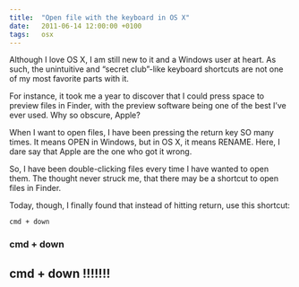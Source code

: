 ```yaml
---
title:  "Open file with the keyboard in OS X"
date:   2011-06-14 12:00:00 +0100
tags: 	osx
---
```



Although I love OS X, I am still new to it and a Windows user at heart. As such,
the unintuitive and “secret club”-like keyboard shortcuts are not one of my most
favorite parts with it.

For instance, it took me a year to discover that I could press space to preview
files in Finder, with the preview software being one of the best I’ve ever used.
Why so obscure, Apple?

When I want to open files, I have been pressing the return key SO many times. It
means OPEN in Windows, but in OS X, it means RENAME. Here, I dare say that Apple
are the one who got it wrong.

So, I have been double-clicking files every time I have wanted to open them. The
thought never struck me, that there may be a shortcut to open files in Finder.

Today, though, I finally found that instead of hitting return, use this shortcut:

`cmd + down`

### cmd + down

## cmd + down !!!!!!!